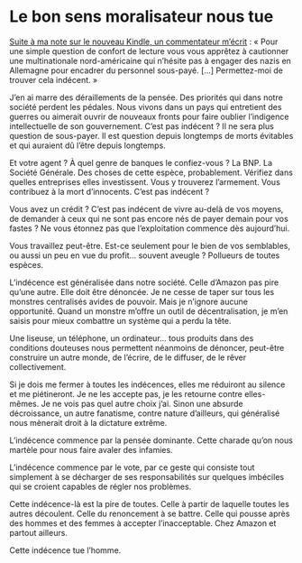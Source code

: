 # Le bon sens moralisateur nous tue

[Suite à ma note sur le nouveau Kindle, un commentateur m’écrit](https://tcrouzet.com/2013/09/03/jai-reve-le-nouveau-kindle-paperwhite-amazon-la-cree/) : « Pour une simple question de confort de lecture vous vous apprêtez à cautionner une multinationale nord-américaine qui n’hésite pas à engager des nazis en Allemagne pour encadrer du personnel sous-payé. \[…\] Permettez-moi de trouver cela indécent. »<span id="more-33326"></span>

J’en ai marre des déraillements de la pensée. Des priorités qui dans notre société perdent les pédales. Nous vivons dans un pays qui entretient des guerres ou aimerait ouvrir de nouveaux fronts pour faire oublier l’indigence intellectuelle de son gouvernement. C’est pas indécent ? Il ne sera plus question de sous-payer. Il est question depuis longtemps de morts évitables et qui auraient dû l’être depuis longtemps.

Et votre agent ? À quel genre de banques le confiez-vous ? La BNP. La Société Générale. Des choses de cette espèce, probablement. Vérifiez dans quelles entreprises elles investissent. Vous y trouverez l’armement. Vous contribuez à la mort d’innocents. C’est pas indécent ?

Vous avez un crédit ? C’est pas indécent de vivre au-delà de vos moyens, de demander à ceux qui ne sont pas encore nés de payer demain pour vos fastes ? Ne vous étonnez pas que l’exploitation commence dès aujourd’hui.

Vous travaillez peut-être. Est-ce seulement pour le bien de vos semblables, ou aussi un peu en vue du profit… souvent aveugle ? Pollueurs de toutes espèces.

L’indécence est généralisée dans notre société. Celle d’Amazon pas pire qu’une autre. Elle doit être dénoncée. Je ne cesse de taper sur tous les monstres centralisés avides de pouvoir. Mais je n’ignore aucune opportunité. Quand un monstre m’offre un outil de décentralisation, je m’en saisis pour mieux combattre un système qui a perdu la tête.

Une liseuse, un téléphone, un ordinateur… tous produits dans des conditions douteuses nous permettent néanmoins de dénoncer, peut-être construire un autre monde, de l’écrire, de le diffuser, de le rêver collectivement.

Si je dois me fermer à toutes les indécences, elles me réduiront au silence et me piétineront. Je ne les accepte pas, je les retourne contre elles-mêmes. Je ne vois pas quel autre choix j’ai. Sinon une absurde décroissance, un autre fanatisme, contre nature d’ailleurs, qui généralisé nous mènerait droit à la dictature extrême.

L’indécence commence par la pensée dominante. Cette charade qu’on nous martèle pour nous faire avaler des infamies.

L’indécence commence par le vote, par ce geste qui consiste tout simplement à se décharger de ses responsabilités sur quelques imbéciles qui se croient capables de régler nos problèmes.

Cette indécence-là est la pire de toutes. Celle à partir de laquelle toutes les autres découlent. Celle du renoncement à se battre. Celle qui pousse après des hommes et des femmes à accepter l’inacceptable. Chez Amazon et partout ailleurs.

Cette indécence tue l’homme.